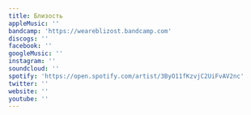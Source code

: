 ```yaml
---
title: Близость
appleMusic: ''
bandcamp: 'https://weareblizost.bandcamp.com'
discogs: ''
facebook: ''
googleMusic: ''
instagram: ''
soundcloud: ''
spotify: 'https://open.spotify.com/artist/3ByO11fKzvjC2UiFvAV2nc'
twitter: ''
website: ''
youtube: ''
---
```

